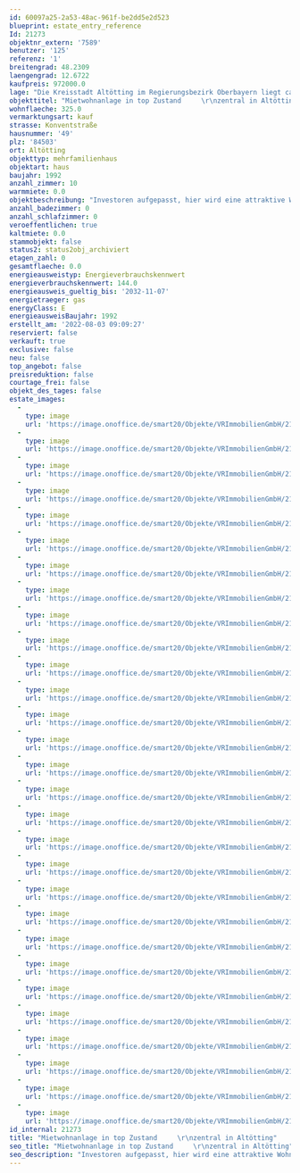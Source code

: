 ```yaml
---
id: 60097a25-2a53-48ac-961f-be2dd5e2d523
blueprint: estate_entry_reference
Id: 21273
objektnr_extern: '7589'
benutzer: '125'
referenz: '1'
breitengrad: 48.2309
laengengrad: 12.6722
kaufpreis: 972000.0
lage: "Die Kreisstadt Altötting im Regierungsbezirk Oberbayern liegt ca. 90 Kilometer östlich von München und zählt ca. 13.000 Einwohner. \r\n\r\nDer Wallfahrtsort mit dem Kapellplatz als Zentrum wird auch als das „Herz Bayerns“ bezeichnet. \r\n\r\nFür den Kulturliebhaber bietet der Ort viele wundervolle Museen und Ausstellungen. Das neu errichtete Kultur- und Kongress Forum am Zuccalliplatz mit dem Raiffeisen-Saal bietet ein breites kulturelles Angebot. Sowohl Events als auch Seminarräume. Parkplätze und Tiefgaragen sind vor Ort verfügbar. \r\nKindertagesstätten, Kindergärten, Spielplätze und ein breites Bildungsangebot werden von der Stadt angeboten. Grund-, Mittel-, Real- und Sonderpädagogische Schulen sowie Gymnasien und Berufs- und Fachschulen sind vorhanden. \r\n\r\nAltötting bietet eine Vielzahl an Freizeitgestaltungsmöglichkeiten, auch gut ausgebaute Rad- und Wanderwege sind vorhanden. Es bestehen viele attraktive Einkaufsmöglichkeiten mit ausgezeichneten Fachgeschäften. Golfclubs in schönster Natur sind unweit entfernt. \r\n\r\nDurch die Nähe zum bayerischen Chemiedreieck, zur Tourismusregion Chiemgau-Berchtesgaden und zum Großraum München ergeben sich vielfältige Möglichkeiten als Wirtschaftsstandort. \r\n\r\nDie sehr gute Anbindung an die A94 (München-Passau) sowie die B12 und die B299 garantieren eine hervorragende Erreichbarkeit. München ist nur eine knappe Autofahrstunde entfernt. Die Bahnanbindung erfolgt durch die Verbindung zum Linienstern Mühldorf. Die Flughäfen München und Salzburg sind schnell erreichbar. Ein kleiner Flugplatz ist zusätzlich in Altötting vorhanden.\r\n\r\nDie Immobilie befindet sich sehr zentral in Altötting. Eine Bushaltestelle ist zu Fuß zu erreichen."
objekttitel: "Mietwohnanlage in top Zustand     \r\nzentral in Altötting"
wohnflaeche: 325.0
vermarktungsart: kauf
strasse: Konventstraße
hausnummer: '49'
plz: '84503'
ort: Altötting
objekttyp: mehrfamilienhaus
objektart: haus
baujahr: 1992
anzahl_zimmer: 10
warmmiete: 0.0
objektbeschreibung: "Investoren aufgepasst, hier wird eine attraktive Wohnanlage angeboten!\r\n\r\nDie sehr gepflegte Wohnanlage liegt in ruhiger Siedlungslage in Altötting nahe dem Krankenhaus und hat eine gesamte Wohnfläche von ca. 325 m². Das Grundstück hat eine Fläche von ca. 559 m².  Die Immobilie wurde im Jahr 2021 grundsaniert und präsentiert sich in einem sehr ansprechenden Zustand mit hochwertiger Ausstattung.  \r\n\r\nDie helle 3-Zimmer Erdgeschoss-Wohnung hat eine Wohnfläche von ca. 96 m² mit eigener Terrasse und privatem Garten. Sie ist unterteilt in ein Wohnzimmer, Schlafzimmer, Kinderzimmer, Küche und Esszimmer kombiniert, Bad und separates Gäste-WC sowie Garderobenbereich mit Einbauschrank. Das Bad verfügt über eine bodentiefe Dusche, zwei Waschbecken und Toilette.\r\n\r\nZusammen mit der Wohnung im Untergeschoss kann man sich gut ein generationenübergreifendes Wohnen vorstellen oder aber auch die Kombination aus Wohnen und Arbeiten. \r\n\r\nBeide Wohnbereiche sind durch das Treppenhaus separiert - könnten aber gemeinsam oder jede für sich genutzt werden.  \r\n\r\nDie Untergeschosswohnung verfügt über einen separaten Eingang. Hier erhält man eine 2-Zimmer-Wohnung mit ca. 78 m², die durch den Lichtgraben im Süden sehr hell ist.  Südausrichtung haben Küche und Esszimmer kombiniert, das Schlafzimmer und ein weiteres Zimmer mit vielseitiger Nutzung. Hier kann man das natürliche Sonnenlicht genießen.  Das Bad bietet mit Toilette, bodentiefer Dusche und Waschbecken alles, um den Tag gut zu starten. Desweitern steht ein großzügiger Raum als Stauraum zur Verfügung.     \r\n\r\nAuf beiden Ebenen verspricht die Süd- bzw. Süd-Westausrichtung hellen Wohnraum zum Wohlfühlen. Aktuell sind diese beiden Einheiten im Leerstand und können jederzeit besichtigt werden.\r\n\r\nDie Obergeschoss-Wohnung mit drei Zimmer ist aktuell mit einer Grundmiete von € 900,00 vermietet. Sie bietet mit 96 m² den gleichen Wohnraum wie die im Erdgeschoss. Auf dem Balkon mit Westausrichtung kann man herrliche Stunden verbringen. \r\n\r\nDie 2-Zimmer- Dachgeschosswohnung ist ebenfalls vermietet. Hier ist eine Grundmiete von € 520,00 vereinbart. \r\nMit ca. 55 m² Wohnfläche und einem Balkon nach Osten kann man sich auch hier sehr wohlfühlen. Auf der Westseite befindet sich das Schlafzimmer, das helle Bad hat eine Dusche, Toilette und ein Waschbecken. Die Küche mit integrierter Einbauküche ist separat und ein großer Wohn- Essbereich erwartet Sie im Osten, mit Zugang zum Balkon. Küche und Bad haben jeweils ein Gaubenfenster nach Süden.   \r\n\r\nSehr gepflegte, neuwertige Eichenparkett-Böden und schallisolierte Holzfenster in sehr gutem Zustand erwarten Sie in der gesamten Wohnanlage. Die Küchen und Bäder sind komplett saniert, neu und modern gefliest. Die Duschen sind ebenerdig. Die Wohnungen wurden im Flurbereich mit Bewegungsmelder ausgestattet. Im Untergeschoss sorgen Deckenspots im Flur für eine angenehme Beleuchtung. Das Treppenhaus ist sehr gepflegt. Waschmaschinenanschlüsse sind in jeder Wohnung. Gegensprechanlage und Schließanlage sind selbstverständlich.\r\nFür die gesamte Wohnanlage stehen insgesamt 6 Außenstellplätze zur Verfügung. Außerdem erhält man für jede Wohnung im Außenbereich einen separaten, abschließbaren Abstellraum für Räder etc. und ein separates Müllhäuschen. \r\nBeheizt wird die Wohnanlage zentral mit Gas. Der durchschnittliche Jahresverbrauch der letzten vier Jahre liegt bei 5.240 m³. Separate Erfassungsgeräte für Wasser und Heizung versprechen eine ordentliche Abrechnung für jede Wohneinheit. Die Zähler sind gemietet.\r\n\r\nDie Wohnungen im Obergeschoss und Dachgeschoss sind an sehr angenehme, freundliche Bewohner vermietet. Es wurden Staffelmietverträge mit moderater Erhöhung geschlossen. Die Immobilie wird nur als Gesamtobjekt verkauft. Bei Vollvermietung kann man sich aktuell eine Grundmiete von ca. € 37.000,00 vorstellen. Die Miete für 4 Stellplätze ist aktuell bereits inkludiert. \r\n\r\nAuf dem Dach der Wohnanlage befindet sich seit 11/2009 eine PV-Anlage mit 14,19 kWp, sie ist nicht im Kaufpreis inbegriffen."
anzahl_badezimmer: 0
anzahl_schlafzimmer: 0
veroeffentlichen: true
kaltmiete: 0.0
stammobjekt: false
status2: status2obj_archiviert
etagen_zahl: 0
gesamtflaeche: 0.0
energieausweistyp: Energieverbrauchskennwert
energieverbrauchskennwert: 144.0
energieausweis_gueltig_bis: '2032-11-07'
energietraeger: gas
energyClass: E
energieausweisBaujahr: 1992
erstellt_am: '2022-08-03 09:09:27'
reserviert: false
verkauft: true
exclusive: false
neu: false
top_angebot: false
preisreduktion: false
courtage_frei: false
objekt_des_tages: false
estate_images:
  -
    type: image
    url: 'https://image.onoffice.de/smart20/Objekte/VRImmobilienGmbH/21273/7e1d1c5a-1e8d-4d6c-9f9e-90d0c338672d.jpg'
  -
    type: image
    url: 'https://image.onoffice.de/smart20/Objekte/VRImmobilienGmbH/21273/87951d5f-80e8-4f3f-91fa-25f4e3d37abb.jpg'
  -
    type: image
    url: 'https://image.onoffice.de/smart20/Objekte/VRImmobilienGmbH/21273/62caac0d-b66f-4075-ae22-29a54e0ab3bf.jpg'
  -
    type: image
    url: 'https://image.onoffice.de/smart20/Objekte/VRImmobilienGmbH/21273/b8ae32c0-a792-439b-b4b8-f32a7fb679d5.jpg'
  -
    type: image
    url: 'https://image.onoffice.de/smart20/Objekte/VRImmobilienGmbH/21273/df2b8ff9-66fe-4199-bceb-fd5b1cd57ff4.jpg'
  -
    type: image
    url: 'https://image.onoffice.de/smart20/Objekte/VRImmobilienGmbH/21273/0a73a8fb-8293-4d04-b0a6-f16d3028e7da.jpg'
  -
    type: image
    url: 'https://image.onoffice.de/smart20/Objekte/VRImmobilienGmbH/21273/ea82c2e6-2596-426c-8c45-86e261e43932.jpg'
  -
    type: image
    url: 'https://image.onoffice.de/smart20/Objekte/VRImmobilienGmbH/21273/b9874a1f-c161-413f-8536-aa1fe1baf0f9.jpg'
  -
    type: image
    url: 'https://image.onoffice.de/smart20/Objekte/VRImmobilienGmbH/21273/4d9e4bf1-07ef-4922-8ec5-f92d8d8b34ba.jpg'
  -
    type: image
    url: 'https://image.onoffice.de/smart20/Objekte/VRImmobilienGmbH/21273/dc46a073-ba32-4b14-9ca2-e2dc91ad1b42.jpg'
  -
    type: image
    url: 'https://image.onoffice.de/smart20/Objekte/VRImmobilienGmbH/21273/d88e33e3-8126-49ca-bb6c-87dbde662a7d.jpg'
  -
    type: image
    url: 'https://image.onoffice.de/smart20/Objekte/VRImmobilienGmbH/21273/54923b97-f4d9-49ba-a165-07a49a6bfaa1.jpg'
  -
    type: image
    url: 'https://image.onoffice.de/smart20/Objekte/VRImmobilienGmbH/21273/918eb5c8-c74a-40ca-bd75-14c980ac665c.jpg'
  -
    type: image
    url: 'https://image.onoffice.de/smart20/Objekte/VRImmobilienGmbH/21273/cfdb2935-7044-44b6-865c-93262045c606.jpg'
  -
    type: image
    url: 'https://image.onoffice.de/smart20/Objekte/VRImmobilienGmbH/21273/5648ffb3-06e1-4dc3-845d-af149744ecf4.jpg'
  -
    type: image
    url: 'https://image.onoffice.de/smart20/Objekte/VRImmobilienGmbH/21273/4085ca42-37d8-4a83-a163-b867795b478c.jpg'
  -
    type: image
    url: 'https://image.onoffice.de/smart20/Objekte/VRImmobilienGmbH/21273/9a0c2f77-bacd-4280-bf4d-96924f6d5a28.jpg'
  -
    type: image
    url: 'https://image.onoffice.de/smart20/Objekte/VRImmobilienGmbH/21273/60c86e7c-325b-46ae-aae9-e76169952523.jpg'
  -
    type: image
    url: 'https://image.onoffice.de/smart20/Objekte/VRImmobilienGmbH/21273/781eb970-72ea-47f7-a850-d5993d111adf.jpg'
  -
    type: image
    url: 'https://image.onoffice.de/smart20/Objekte/VRImmobilienGmbH/21273/800eeef5-5f03-43a2-af4e-f42833d2cf32.jpg'
  -
    type: image
    url: 'https://image.onoffice.de/smart20/Objekte/VRImmobilienGmbH/21273/71be8bd6-5083-418b-b948-302471ba1ea1.jpg'
  -
    type: image
    url: 'https://image.onoffice.de/smart20/Objekte/VRImmobilienGmbH/21273/2b19922d-69c7-4437-b618-a81320aeb04a.jpg'
  -
    type: image
    url: 'https://image.onoffice.de/smart20/Objekte/VRImmobilienGmbH/21273/7609e6a7-72b2-45d6-9336-cc85ffb8bb29.jpg'
  -
    type: image
    url: 'https://image.onoffice.de/smart20/Objekte/VRImmobilienGmbH/21273/ce577d13-b071-4316-8dfa-9348530b282e.jpg'
  -
    type: image
    url: 'https://image.onoffice.de/smart20/Objekte/VRImmobilienGmbH/21273/3824727f-4f37-44b6-b4a4-e2e334e910ab.jpg'
  -
    type: image
    url: 'https://image.onoffice.de/smart20/Objekte/VRImmobilienGmbH/21273/59104c1b-2740-4cf0-b3ea-018de967d7ff.jpg'
  -
    type: image
    url: 'https://image.onoffice.de/smart20/Objekte/VRImmobilienGmbH/21273/dafef4ef-0d4b-4ba3-b6a7-9dc4b6a04b25.jpg'
  -
    type: image
    url: 'https://image.onoffice.de/smart20/Objekte/VRImmobilienGmbH/21273/0f13ed7d-b39f-4c19-8bd0-5a76b2e93f29.jpg'
  -
    type: image
    url: 'https://image.onoffice.de/smart20/Objekte/VRImmobilienGmbH/21273/ebc86270-3769-46b8-9e79-4101cad8ad1a.jpg'
id_internal: 21273
title: "Mietwohnanlage in top Zustand     \r\nzentral in Altötting"
seo_title: "Mietwohnanlage in top Zustand     \r\nzentral in Altötting"
seo_description: "Investoren aufgepasst, hier wird eine attraktive Wohnanlage angeboten!\r\n\r\nDie sehr gepflegte Wohnanlage liegt in ruhiger Siedlungslage in Altötting nahe dem Kr"
---
```

